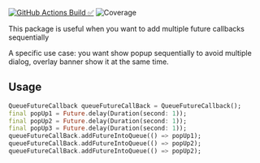 <!--
This README describes the package. If you publish this package to pub.dev,
this README's contents appear on the landing page for your package.

For information about how to write a good package README, see the guide for
[writing package pages](https://dart.dev/guides/libraries/writing-package-pages).

For general information about developing packages, see the Dart guide for
[creating packages](https://dart.dev/guides/libraries/create-library-packages)
and the Flutter guide for
[developing packages and plugins](https://flutter.dev/developing-packages).
-->

[![GitHub Actions Build ✅](https://github.com/tronghuy5555/queue_future_callback/actions/workflows/dart.yml/badge.svg)](https://github.com/tronghuy5555/queue_future_callback/actions/workflows/dart.yml/badge.svg)
![Coverage](./coverage_badge.svg)

This package is useful when you want to add multiple future callbacks sequentially

A specific use case: you want show popup sequentially to avoid multiple dialog, overlay banner show it at the same time.

## Usage

```dart
QueueFutureCallback queueFutureCallBack = QueueFutureCallback();
final popUp1 = Future.delay(Duration(second: 1));
final popUp2 = Future.delay(Duration(second: 1));
final popUp3 = Future.delay(Duration(second: 1));
queueFutureCallBack.addFutureIntoQueue(() => popUp1);
queueFutureCallBack.addFutureIntoQueue(() => popUp2);
queueFutureCallBack.addFutureIntoQueue(() => popUp2);
```